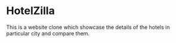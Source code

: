 # HotelZilla

This is a website clone which showcase the details of the hotels in particular city and compare them.

